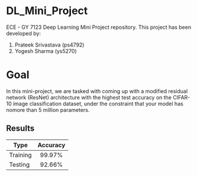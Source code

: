 # DL_Mini_Project
ECE - GY 7123 Deep Learning Mini Project repository.
This project has been developed by:
1) Prateek Srivastava (ps4792)
2) Yogesh Sharma (ys5270)

# Goal
In this mini-project, we are tasked with coming up with a modified residual network (ResNet) architecture with the highest test accuracy on the CIFAR-10 
image classification dataset, under the constraint that your model has nomore than 5 million parameters.

## Results

| Type   |      Accuracy      |
|----------|:-------------:|
| Training |  99.97% |
| Testing |    92.66%   |
